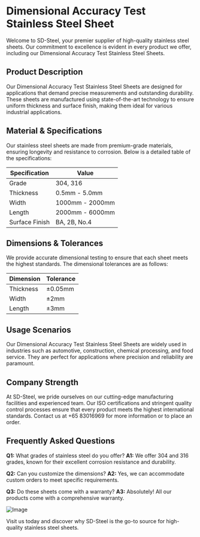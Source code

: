 # Dimensional Accuracy Test Stainless Steel Sheet

Welcome to SD-Steel, your premier supplier of high-quality stainless steel sheets. Our commitment to excellence is evident in every product we offer, including our Dimensional Accuracy Test Stainless Steel Sheets.

## Product Description
Our Dimensional Accuracy Test Stainless Steel Sheets are designed for applications that demand precise measurements and outstanding durability. These sheets are manufactured using state-of-the-art technology to ensure uniform thickness and surface finish, making them ideal for various industrial applications.

## Material & Specifications
Our stainless steel sheets are made from premium-grade materials, ensuring longevity and resistance to corrosion. Below is a detailed table of the specifications:

| Specification | Value |
|---------------|-------|
| Grade         | 304, 316 |
| Thickness     | 0.5mm - 5.0mm |
| Width         | 1000mm - 2000mm |
| Length        | 2000mm - 6000mm |
| Surface Finish| BA, 2B, No.4 |

## Dimensions & Tolerances
We provide accurate dimensional testing to ensure that each sheet meets the highest standards. The dimensional tolerances are as follows:

| Dimension | Tolerance |
|-----------|-----------|
| Thickness | ±0.05mm   |
| Width     | ±2mm      |
| Length    | ±3mm      |

## Usage Scenarios
Our Dimensional Accuracy Test Stainless Steel Sheets are widely used in industries such as automotive, construction, chemical processing, and food service. They are perfect for applications where precision and reliability are paramount.

## Company Strength
At SD-Steel, we pride ourselves on our cutting-edge manufacturing facilities and experienced team. Our ISO certifications and stringent quality control processes ensure that every product meets the highest international standards. Contact us at +65 83016969 for more information or to place an order.

## Frequently Asked Questions
**Q1:** What grades of stainless steel do you offer?
**A1:** We offer 304 and 316 grades, known for their excellent corrosion resistance and durability.

**Q2:** Can you customize the dimensions?
**A2:** Yes, we can accommodate custom orders to meet specific requirements.

**Q3:** Do these sheets come with a warranty?
**A3:** Absolutely! All our products come with a comprehensive warranty.

![Image](https://github.com/user-attachments/assets/2567258e-e124-4816-932d-1809bd27ef0b)

Visit us today and discover why SD-Steel is the go-to source for high-quality stainless steel sheets.